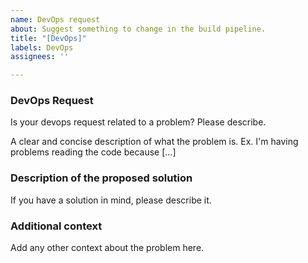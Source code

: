 ```yaml
---
name: DevOps request
about: Suggest something to change in the build pipeline.
title: "[DevOps]"
labels: DevOps
assignees: ''

---
```


### DevOps Request

Is your devops request related to a problem? Please describe.

A clear and concise description of what the problem is. Ex. I'm having problems reading the code because [...]

### Description of the proposed solution

If you have a solution in mind, please describe it. 

### Additional context

Add any other context about the problem here.
